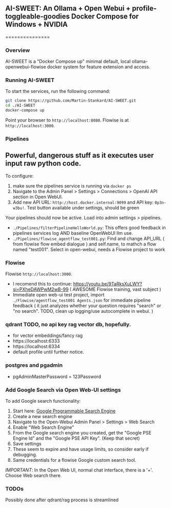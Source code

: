 ## AI-SWEET: An Ollama + Open Webui + profile-toggleable-goodies Docker Compose for Windows + NVIDIA 
===============

### Overview

AI-SWEET is a "Docker Compose up" minimal default, local ollama-openwebui-flowise docker system  for feature extension and access. 

### Running AI-SWEET

To start the services, run the following command:
```bash
git clone https://github.com/Martin-Stankard/AI-SWEET.git
cd ./AI-SWEET
docker-compose up
```
Point your browser to `http://localhost:8080`.
Flowise is at `http://localhost:3000`.

### Pipelines
## Powerful, dangerous stuff as it executes user input raw python code.

To configure:
1. make sure the pipelines service is running via ```docker ps```
1. Navigate to the Admin Panel > Settings > Connections > OpenAI API section in Open WebUI.
2. Add new API URL: `http://host.docker.internal:9099` and API key: `0p3n-w3bu!`. Test button available under settings, should be green

Your pipelines should now be active. Load into admin settings > pipelines. 
- `./Pipelines/filterPipelineHelloWorld.py`: This offers good feedback in pipelines services log AND baseline OpenWebUI llm use. 
- `./Pipelines/flowise_agentflow_test001.py`: Find and change API_URL ( from flowise flow embed dialogue ) and self.name, to mathch a flow named "test001". Select in open-webui, needs a Flowise project to work

### Flowise

Flowise `http://localhost:3000`. 
- I recomend this to continue: https://youtu.be/9TaRksXuLWY?si=PXheDAWPwM2wB-99 ( AWESOME Flowise training, vast subject )
- Immediate open web-ui test project, import `./Flowise/agentflow_test001 Agents.json` for immediate pipeline feedback ( it just analyzes  whether your question requires "search" or "no search". TODO, clean up logging/use autocomplete in webui. )

### qdrant TODO, no api key rag vector db, hopefully.
 - for vector embeddings/fancy rag
 - https://localhost:6333
 - https://localhost:6334
 - default profile until further notice.

 ### postgres and pgadmin
 - pgAdminMasterPassword = 123Password 

### Add Google Search via Open Web-UI settings

To add Google search functionality:
1. Start here: [Google Programmable Search Engine](https://programmablesearchengine.google.com/about/)
2. Create a new search engine
3. Navigate to the Open-Webui Admin Panel > Settings > Web Search
4. Enable "Web Search Engine"
5. From the Google search engine you created, get the "Google PSE Engine Id" and the "Google PSE API Key". (Keep that secret)
6. Save settings
7. These seem to expire and have usage limits, so consider early if debugging.
8. Same credentials for a flowise Google custom search tool.

*IMPORTANT*: In the Open Web UI, normal chat interface, there is a '+'. Choose Web search there.

### TODOs
Possibly done after qdrant/rag process is streamlined
